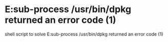 # E:sub-process /usr/bin/dpkg returned an error code (1)
shell script to solve E:sub-process /usr/bin/dpkg returned an error code (1)
